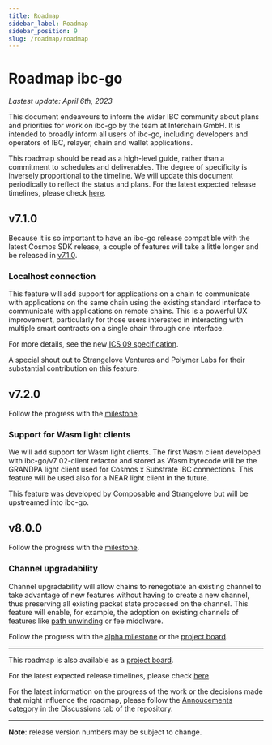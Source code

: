 ```yaml
---
title: Roadmap
sidebar_label: Roadmap
sidebar_position: 9
slug: /roadmap/roadmap
---
```


# Roadmap ibc-go

_Lastest update: April 6th, 2023_

This document endeavours to inform the wider IBC community about plans and priorities for work on ibc-go by the team at Interchain GmbH. It is intended to broadly inform all users of ibc-go, including developers and operators of IBC, relayer, chain and wallet applications.

This roadmap should be read as a high-level guide, rather than a commitment to schedules and deliverables. The degree of specificity is inversely proportional to the timeline. We will update this document periodically to reflect the status and plans. For the latest expected release timelines, please check [here](https://github.com/cosmos/ibc-go/wiki/Release-timeline).

## v7.1.0

Because it is so important to have an ibc-go release compatible with the latest Cosmos SDK release, a couple of features will take a little longer and be released in [v7.1.0](https://github.com/cosmos/ibc-go/milestone/37).

### Localhost connection

This feature will add support for applications on a chain to communicate with applications on the same chain using the existing standard interface to communicate with applications on remote chains. This is a powerful UX improvement, particularly for those users interested in interacting with multiple smart contracts on a single chain through one interface.

For more details, see the new [ICS 09 specification](https://github.com/cosmos/ibc/tree/main/spec/client/ics-009-loopback-cilent).

A special shout out to Strangelove Ventures and Polymer Labs for their substantial contribution on this feature.

## v7.2.0

Follow the progress with the [milestone](https://github.com/cosmos/ibc-go/milestone/37).

### Support for Wasm light clients

We will add support for Wasm light clients. The first Wasm client developed with ibc-go/v7 02-client refactor and stored as Wasm bytecode will be the GRANDPA light client used for Cosmos x Substrate IBC connections. This feature will be used also for a NEAR light client in the future.

This feature was developed by Composable and Strangelove but will be upstreamed into ibc-go.

## v8.0.0

Follow the progress with the [milestone](https://github.com/cosmos/ibc-go/milestone/38).

### Channel upgradability

Channel upgradability will allow chains to renegotiate an existing channel to take advantage of new features without having to create a new channel, thus preserving all existing packet state processed on the channel. This feature will enable, for example, the adoption on existing channels of features like [path unwinding](https://github.com/cosmos/ibc/discussions/824) or fee middlware.

Follow the progress with the [alpha milestone](https://github.com/cosmos/ibc-go/milestone/29) or the [project board](https://github.com/orgs/cosmos/projects/7/views/17).

---

This roadmap is also available as a [project board](https://github.com/orgs/cosmos/projects/7/views/25).

For the latest expected release timelines, please check [here](https://github.com/cosmos/ibc-go/wiki/Release-timeline).

For the latest information on the progress of the work or the decisions made that might influence the roadmap, please follow the [Annoucements](https://github.com/cosmos/ibc-go/discussions/categories/announcements) category in the Discussions tab of the repository.

---

**Note**: release version numbers may be subject to change.
